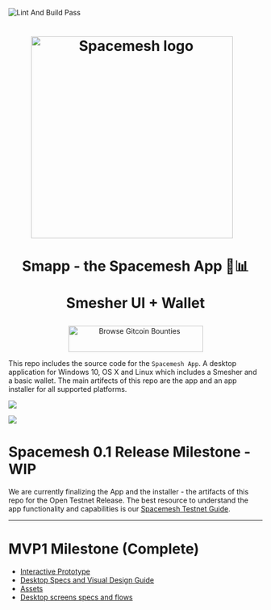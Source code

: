 ![Lint And Build Pass](https://github.com/spacemeshos/smapp/workflows/Lint%20And%20App%20Build/badge.svg)

<h1 align="center">
  <a href="https://spacemesh.io"><img width="400" src="https://spacemesh.io/content/images/2019/05/black_logo_hp.png" alt="Spacemesh logo" /></a>
  <p align="center">Smapp - the Spacemesh App 🏦📊</p>
  <p align="center">Smesher UI + Wallet</p>
</h1>


<p align="center">
<a href="https://gitcoin.co/profile/spacemeshos" title="Push Open Source Forward">
    <img src="https://gitcoin.co/static/v2/images/promo_buttons/slice_02.png" width="267px" height="52px" alt="Browse Gitcoin Bounties"/>
</a>
</p>

This repo includes the source code for the `Spacemesh App`. A desktop application for Windows 10, OS X and Linux which includes a Smesher and a basic wallet. The main artifects of this repo are the app and an app installer for all supported platforms.

![](https://github.com/spacemeshos/smapp/blob/develop/resources/smapp_app_smesher.png)

![](https://github.com/spacemeshos/smapp/blob/develop/resources/smapp_app_wallet.png)



# Spacemesh 0.1 Release Milestone - WIP
We are currently finalizing the App and the installer - the artifacts of this repo for the Open Testnet Release. The best resource to understand the app functionality and capabilities is our [Spacemesh Testnet Guide](http://testnet.spacemesh.io). 

---

# MVP1 Milestone (Complete)
- [Interactive Prototype](https://xd.adobe.com/view/d1d14f8b-4c11-46a9-400b-c0157ecae268-a7e0/?fullscreen)
- [Desktop Specs and Visual Design Guide](https://docs.google.com/presentation/d/1G20T3KSt3iVmTqPJ7x9bljBA--PrPUNOpRNA9klVRSk/edit?usp=sharing)
- [Assets](https://drive.google.com/drive/folders/1OHXb15_5uKHsGGMlm0zQ8LSIMRz9C2E7)
- [Desktop screens specs and flows](https://xd.adobe.com/spec/82a02ed8-aecc-466a-4107-10c94808ade3-f491/)


